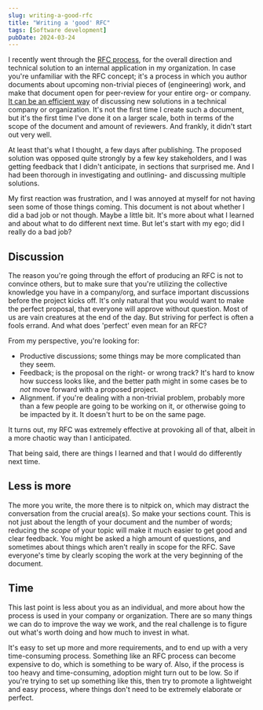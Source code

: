 ```yaml
---
slug: writing-a-good-rfc
title: "Writing a 'good' RFC"
tags: [Software development]
pubDate: 2024-03-24
---
```


I recently went through the [RFC process](https://en.wikipedia.org/wiki/Request_for_Comments), for the overall direction and technical solution to an internal application in my organization. In case you're unfamiliar with the RFC concept; it's a process in which you author documents about upcoming non-trivial pieces of (engineering) work, and make that document open for peer-review for your entire org- or company. [It can be an efficient way](https://blog.pragmaticengineer.com/scaling-engineering-teams-via-writing-things-down-rfcs/) of discussing new solutions in a technical company or organization. It's not the first time I create such a document, but it's the first time I've done it on a larger scale, both in terms of the scope of the document and amount of reviewers. And frankly, it didn't start out very well.

At least that's what I thought, a few days after publishing. The proposed solution was opposed quite strongly by a few key stakeholders, and I was getting feedback that I didn't anticipate, in sections that surprised me. And I had been thorough in investigating and outlining- and discussing multiple solutions.

My first reaction was frustration, and I was annoyed at myself for not having seen some of those things coming. This document is not about whether I did a bad job or not though. Maybe a little bit. It's more about what I learned and about what to do different next time. But let's start with my ego; did I really do a bad job?

## Discussion

The reason you're going through the effort of producing an RFC is not to convince others, but to make sure that you're utilizing the collective knowledge you have in a company/org, and surface important discussions before the project kicks off. It's only natural that you would want to make the perfect proposal, that everyone will approve without question. Most of us are vain creatures at the end of the day. But striving for perfect is often a fools errand. And what does 'perfect' even mean for an RFC?

From my perspective, you're looking for:

- Productive discussions; some things may be more complicated than they seem.
- Feedback; is the proposal on the right- or wrong track? It's hard to know how success looks like, and the better path might in some cases be to _not_ move forward with a proposed project.
- Alignment. if you're dealing with a non-trivial problem, probably more than a few people are going to be working on it, or otherwise going to be impacted by it. It doesn't hurt to be on the same page.

It turns out, my RFC was extremely effective at provoking all of that, albeit in a more chaotic way than I anticipated.

That being said, there are things I learned and that I would do differently next time.

## Less is more

The more you write, the more there is to nitpick on, which may distract the conversation from the crucial area(s). So make your sections count. This is not just about the length of your document and the number of words; reducing the _scope_ of your topic will make it much easier to get good and clear feedback. You might be asked a high amount of questions, and sometimes about things which aren't really in scope for the RFC. Save everyone's time by clearly scoping the work at the very beginning of the document.

## Time

This last point is less about you as an individual, and more about how the process is used in your company or organization. There are so many things we can do to improve the way we work, and the real challenge is to figure out what's worth doing and how much to invest in what.

It's easy to set up more and more requirements, and to end up with a very time-consuming process. Something like an RFC process can become expensive to do, which is something to be wary of. Also, if the process is too heavy and time-consuming, adoption might turn out to be low. So if you're trying to set up something like this, then try to promote a lightweight and easy process, where things don't need to be extremely elaborate or perfect.
